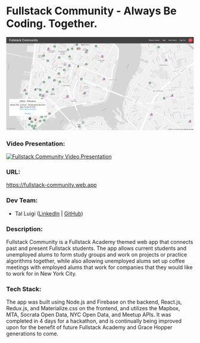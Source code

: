 # Fullstack Community - Always Be Coding. Together.

![Fullstack Community Screenshot](./public/img/screenshot.png)

### Video Presentation:

[![Fullstack Community Video Presentation](https://img.youtube.com/vi/hm4WL8kcvHo/0.jpg)](https://www.youtube.com/watch?v=hm4WL8kcvHo&feature=youtu.be)

### URL:

https://fullstack-community.web.app

### Dev Team:

- Tal Luigi ([LinkedIn](https://www.linkedin.com/in/talluigi) | [GitHub](https://github.com/luigilegion))

### Description:

Fullstack Community is a Fullstack Academy themed web app that connects past and present Fullstack students. The app allows current students and unemployed alums to form study groups and work on projects or practice algorithms together, while also allowing unemployed alums set up coffee meetings with employed alums that work for companies that they would like to work for in New York City.

### Tech Stack:

The app was built using Node.js and Firebase on the backend, React.js, Redux.js, and Materialize.css on the frontend, and utilizes the Mapbox, MTA, Socrata Open Data, NYC Open Data, and Meetup APIs. It was completed in 4 days for a hackathon, and is continually being improved upon for the benefit of future Fullstack Academy and Grace Hopper generations to come.
